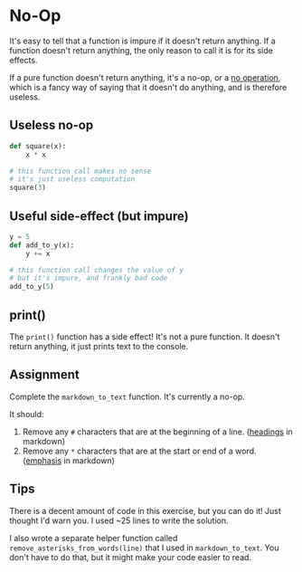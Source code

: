 # No-Op

It's easy to tell that a function is impure if it doesn't return anything. If a function doesn't return anything, the only reason to call it is for its side effects.

If a pure function doesn't return anything, it's a no-op, or a [no operation](https://en.wikipedia.org/wiki/NOP_(code)), which is a fancy way of saying that it doesn't do anything, and is therefore useless.

## Useless no-op

```py
def square(x):
    x * x

# this function call makes no sense
# it's just useless computation
square(3)
```

## Useful side-effect (but impure)

```py
y = 5
def add_to_y(x):
    y += x

# this function call changes the value of y
# but it's impure, and frankly bad code
add_to_y(5)
```

## print()

The `print()` function has a side effect! It's not a pure function. It doesn't return anything, it just prints text to the console.

## Assignment

Complete the `markdown_to_text` function. It's currently a no-op.

It should:

1. Remove any `#` characters that are at the beginning of a line. ([headings](https://www.markdownguide.org/basic-syntax/#headings) in markdown)
2. Remove any `*` characters that are at the start or end of a word. ([emphasis](https://www.markdownguide.org/basic-syntax/#emphasis) in markdown)

## Tips

There is a decent amount of code in this exercise, but you can do it! Just thought I'd warn you. I used ~25 lines to write the solution.

I also wrote a separate helper function called `remove_asterisks_from_words(line)` that I used in `markdown_to_text`. You don't have to do that, but it might make your code easier to read.